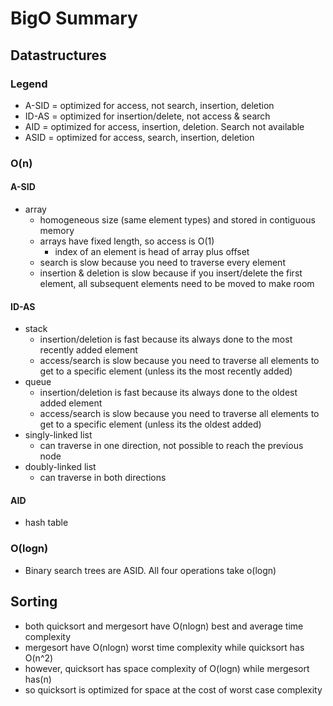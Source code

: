 # BigO Summary
## Datastructures
### Legend
* A-SID = optimized for access, not search, insertion, deletion
* ID-AS = optimized for insertion/delete, not access & search
* AID = optimized for access, insertion, deletion. Search not available
* ASID = optimized for access, search, insertion, deletion
### O(n)
#### A-SID
* array
  * homogeneous size (same element types) and stored in contiguous memory
  * arrays have fixed length, so access is O(1)
    * index of an element is head of array plus offset
  * search is slow because you need to traverse every element
  * insertion & deletion is slow because if you insert/delete the first element, all subsequent elements need to be moved to make room

#### ID-AS
* stack
  * insertion/deletion is fast because its always done to the most recently added element
  * access/search is slow because you need to traverse all elements to get to a specific element (unless its the most recently added)
* queue
  * insertion/deletion is fast because its always done to the oldest added element
  * access/search is slow because you need to traverse all elements to get to a specific element (unless its the oldest added)
* singly-linked list
  * can traverse in one direction, not possible to reach the previous node
* doubly-linked list
  * can traverse in both directions

#### AID
* hash table

### O(logn)
* Binary search trees are ASID. All four operations take o(logn)

## Sorting
* both quicksort and mergesort have O(nlogn) best and average time complexity
* mergesort have O(nlogn) worst time complexity while quicksort has O(n^2)
* however, quicksort has space complexity of O(logn) while mergesort has(n)
* so quicksort is optimized for space at the cost of worst case complexity
